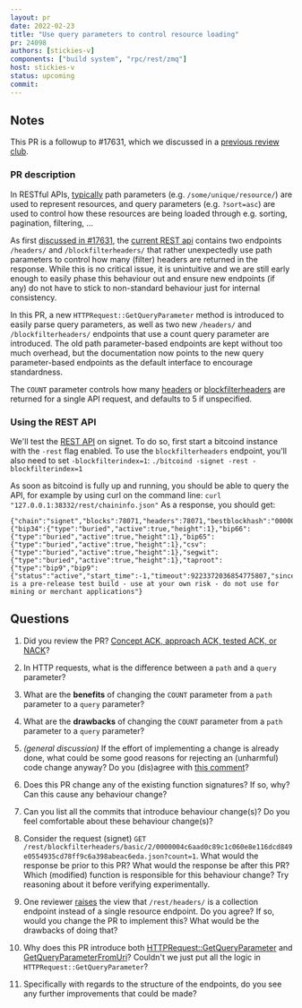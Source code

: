 ```yaml
---
layout: pr
date: 2022-02-23
title: "Use query parameters to control resource loading"
pr: 24098
authors: [stickies-v]
components: ["build system", "rpc/rest/zmq"]
host: stickies-v
status: upcoming
commit:
---
```


## Notes

This PR is a followup to #17631, which we discussed in a [previous review club](/17631).

### PR description

In RESTful APIs, [typically](https://rapidapi.com/blog/api-glossary/parameters/query/) path parameters  (e.g. `/some/unique/resource/`) are used to represent resources, and query parameters (e.g. `?sort=asc`) are used to control how these resources are being loaded through e.g. sorting, pagination, filtering, ...

As first [discussed in #17631](https://github.com/bitcoin/bitcoin/pull/17631#discussion_r733031180), the [current REST api](https://github.com/bitcoin/bitcoin/blob/master/doc/REST-interface.md) contains two endpoints `/headers/` and `/blockfilterheaders/` that rather unexpectedly use path parameters to control how many (filter) headers are returned in the response. While this is no critical issue, it is unintuitive and we are still early enough to easily phase this behaviour out and ensure new endpoints (if any) do not have to stick to non-standard behaviour just for internal consistency.

In this PR, a new `HTTPRequest::GetQueryParameter` method is introduced to easily parse query parameters, as well as two new `/headers/` and `/blockfilterheaders/` endpoints that use a count query parameter are introduced. The old path parameter-based endpoints are kept without too much overhead, but the documentation now points to the new query parameter-based endpoints as the default interface to encourage standardness.

The `COUNT` parameter controls how many [headers](https://github.com/bitcoin-core-review-club/bitcoin/blob/pr24098/doc/REST-interface.md#blockheaders) or [blockfilterheaders](https://github.com/bitcoin-core-review-club/bitcoin/blob/pr24098/doc/REST-interface.md#blockfilter-headers) are returned for a single API request, and defaults to 5 if unspecified.

### Using the REST API

We'll test the [REST API](https://github.com/bitcoin-core-review-club/bitcoin/blob/pr24098/doc/REST-interface.md) on signet. To do so, first start a bitcoind instance with the `-rest` flag enabled. To use the `blockfilterheaders` endpoint, you'll also need to set `-blockfilterindex=1`:
`./bitcoind -signet -rest -blockfilterindex=1`

As soon as bitcoind is fully up and running, you should be able to query the API, for example by using curl on the command line:
`curl "127.0.0.1:38332/rest/chaininfo.json"`
As a response, you should get:
```
{"chain":"signet","blocks":78071,"headers":78071,"bestblockhash":"000000b3e98c0de440154f42819b56586ed36bad0baa2db8ba5d0950e416dcad","difficulty":0.002873067874458486,"time":1645188967,"mediantime":1645188099,"verificationprogress":0.9999934105995945,"initialblockdownload":false,"chainwork":"000000000000000000000000000000000000000000000000000000dc187f6fa0","size_on_disk":373918704,"pruned":false,"softforks":{"bip34":{"type":"buried","active":true,"height":1},"bip66":{"type":"buried","active":true,"height":1},"bip65":{"type":"buried","active":true,"height":1},"csv":{"type":"buried","active":true,"height":1},"segwit":{"type":"buried","active":true,"height":1},"taproot":{"type":"bip9","bip9":{"status":"active","start_time":-1,"timeout":9223372036854775807,"since":0,"min_activation_height":0},"height":0,"active":true}},"warnings":"This is a pre-release test build - use at your own risk - do not use for mining or merchant applications"}
```

## Questions

1. Did you review the PR? [Concept ACK, approach ACK, tested ACK, or NACK](https://github.com/bitcoin/bitcoin/blob/master/CONTRIBUTING.md#peer-review)?

1. In HTTP requests, what is the difference between a `path` and a `query` parameter?

1. What are the **benefits** of changing the `COUNT` parameter from a `path` parameter to a `query` parameter?

1. What are the **drawbacks** of changing the `COUNT` parameter from a `path` parameter to a `query` parameter?

1. *(general discussion)* If the effort of implementing a change is already done, what could be some good reasons for rejecting an (unharmful) code change anyway? Do you (dis)agree with [this comment](https://github.com/bitcoin/bitcoin/pull/24098#pullrequestreview-860377099)?

1. Does this PR change any of the existing function signatures? If so, why? Can this cause any behaviour change?

1. Can you list all the commits that introduce behaviour change(s)? Do you feel comfortable about these behaviour change(s)?

1. Consider the request (signet) `GET /rest/blockfilterheaders/basic/2/0000004c6aad0c89c1c060e8e116dcd849e0554935cd78ff9c6a398abeac6eda.json?count=1`. What would the response be prior to this PR? What would the response be after this PR? Which (modified) function is responsible for this behaviour change? Try reasoning about it before verifying experimentally.

1. One reviewer [raises](https://github.com/bitcoin/bitcoin/pull/24098#issuecomment-1027755825) the view that `/rest/headers/` is a collection endpoint instead of a single resource endpoint. Do you agree? If so, would you change the PR to implement this? What would be the drawbacks of doing that?

1. Why does this PR introduce both [HTTPRequest::GetQueryParameter](https://github.com/bitcoin-core-review-club/bitcoin/blob/6628e8f3b0578ec09611c82011dd2e282ed42064/src/httpserver.h#L96) and [GetQueryParameterFromUri](https://github.com/bitcoin-core-review-club/bitcoin/blob/6628e8f3b0578ec09611c82011dd2e282ed42064/src/httpserver.h#L142)? Couldn't we just put all the logic in `HTTPRequest::GetQueryParameter`?

1. Specifically with regards to the structure of the endpoints, do you see any further improvements that could be made?


<!-- TODO: After meeting, uncomment and add meeting log between the irc tags
## Meeting Log

{% irc %}
{% endirc %}
-->
